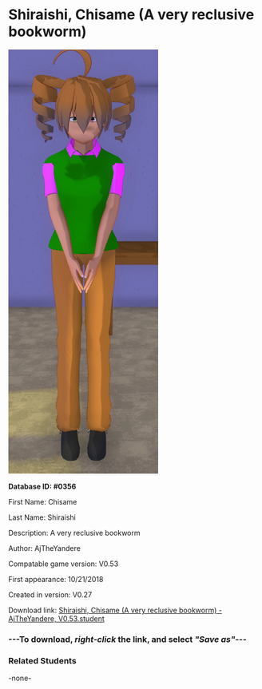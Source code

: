 # Shiraishi, Chisame (A very reclusive bookworm)

<img src="../../Files/Images/Shiraishi, Chisame (A very reclusive bookworm).png" title="Shiraishi, Chisame (A very reclusive bookworm) - AjTheYandere, V0.53">

**Database ID: #0356**

First Name: Chisame

Last Name: Shiraishi

Description: A very reclusive bookworm

Author: AjTheYandere

Compatable game version: V0.53

First appearance: 10/21/2018

Created in version: V0.27

Download link: <a href="https://raw.githubusercontent.com/Arbiter1223/Daigaku-Gurashi-Custom-Students/master/Files/Student%20Files/Shiraishi%2C%20Chisame%20(A%20very%20reclusive%20bookworm)%20-%20AjTheYandere%2C%20V0.53.student">Shiraishi, Chisame (A very reclusive bookworm) - AjTheYandere, V0.53.student</a>

### ---**To download, _right-click_ the link, and select _"Save as"_**---

### Related Students

-none-
